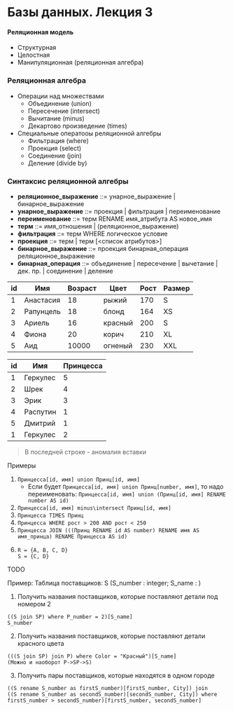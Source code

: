 # Базы данных. Лекция 3

#### Реляционная модель
* Структурная
* Целостная
* Манипуляционная (реляционная алгебра)

### Реляционная алгебра
* Операции над множествами
  * Объединение (union)
  * Пересечение (intersect)
  * Вычитание (minus)
  * Декартово произведение (times)
* Специальные оператооы реляционной алгебры
  * Фильтрация (where)
  * Проекция (select)
  * Соединение (join)
  * Деление (divide by)
  
### Синтаксис реляционной алгебры
* **реляционное_выражение** ::= унарное_выражение | бинарное_выражение
* **унарное_выражение** ::= проекция | фильтрация | переименование
* **переименование** ::= терм RENAME имя_атрибута AS новое_имя
* **терм** ::= имя_отношения | (реляционное_выражение)
* **фильтрация** ::= терм WHERE логическое условие
* **проекция** ::= терм | терм [<список атрибутов>]
* **бинарное_выражение** ::= проекция бинарная_операция реляционное_выражение
* **бинарная_операция** ::= объединение | пересечение | вычетание | дек. пр. | соединение | деление

|id|Имя|Возраст|Цвет|Рост|Размер|
|---|---|---|---|---|---|
|1|Анастасия|18|рыжий|170|S|
|2|Рапунцель|18|блонд|164|XS|
|3|Ариель|16|красный|200|S|
|4|Фиона|20|корич|210|XL|
|5|Аид|10000|огненый|230|XXL|

|id|Имя|Принцесса|
|---|---|---|
|1|Геркулес|5|
|2|Шрек|4|
|3|Эрик|3|
|4|Распутин|1|
|5|Дмитрий|1|
|1|Геркулес|2|
> В последней строке - аномалия вставки

Примеры
1) `Принцесса[id, имя] union Принц[id, имя]`
   * Если будет `Принцесса[id, имя] union Принц[number, имя]`, то надо переименовать: `Принцесса[id, имя] union (Принц[id, имя] RENAME number AS id)`
2) `Принцесса[id, имя] minus\intersect Принц[id, имя]`
3) `Принцесса TIMES Принц`
4) `Принцесса WHERE рост > 200 AND рост < 250`
5) `Принцесса JOIN (((Принц RENAME id AS number) RENAME имя AS имя_принца) RENAME Принцесса AS id)`
6) ```
   R = {A, B, C, D} 
   S = {C, D}
   ```
TODO

Пример:
 Таблица поставщиков: S (S_number : integer; S_name : )

1) Получить названия поставщиков, которые поставляют детали под номером 2
```
((S join SP) where P_number = 2)[S_name]
S_number
```
2) Получить названия поставщиков, которые поставляют детали красного цвета
```
(((S join SP) join P) where Color = "Красный")[S_name]
(Можно и наоборот P->SP->S)
```
3) Получить пары поставщиков, которые находятся в одном городе
```
((S rename S_number as firstS_number)[firstS_number, City]) join 
((S rename S_number as secondS_number)[secondS_number, City]) where
firstS_number > secondS_number)[firstS_number, secondS_number]
```


